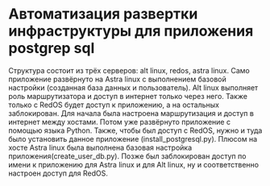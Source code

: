 # Автоматизация развертки инфраструктуры для приложения postgrep sql
Структура состоит из трёх серверов: alt linux, redos, astra linux. Само приложение развёрнуто на Astra linux c выполнением базовой настройки (созданная база данных и пользователь). Alt linux выполняет роль маршрутизатора и доступ в интернет только через него. Также только с RedOS будет доступ к приложению, а на остальных заблокирован. 
Для начала была настроена маршрутизация и доступ в интернет между хостами. Потом уже развёрнуто приложение с помощью языка Python. Также, чтобы был доступ с RedOS, нужно и туда было установить данное приложение (install_postgresql.py). Плюсом на хосте Astra linux была выполнена базовая настройка приложения(create_user_db.py). Позже был заблокирован доступ по имени к приложению для Astra linux и для Alt linux, ну и соответственно настроен доступ для RedOS.
